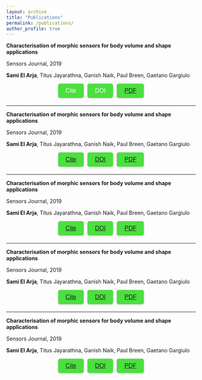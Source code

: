 ```yaml
---
layout: archive
title: "Publications"
permalink: /publications/
author_profile: true
---
```


**Characterisation of morphic sensors for body volume and shape applications**

Sensors Journal, 2019

**Sami El Arja**, Titus Jayarathna, Ganish Naik, Paul Breen, Gaetano Gargiulo

<style>
  .button-container {
    display: flex;
    justify-content: center;
    gap: 10px;
    margin-bottom: 20px;
  }
  .button {
    background-color: #cccccc;
    border: none;
    color: white;
    padding: 10px 20px;
    text-align: center;
    text-decoration: none;
    display: inline-block;
    font-size: 16px;
    margin: 0;
    cursor: pointer;
    border-radius: 5px;
    transition: background-color 0.3s ease;
    box-shadow: 0px 1px 5px rgba(0, 0, 0, 0.2);
  }
  .button:hover {
    background-color: #999999;
  }
  .button:active {
    box-shadow: inset 0px 1px 5px rgba(0, 0, 0, 0.2);
  }
</style>

<script>
  function copyToClipboard(text) {
    var textarea = document.createElement("textarea");
    textarea.value = text;
    document.body.appendChild(textarea);
    textarea.select();
    document.execCommand("copy");
    document.body.removeChild(textarea);
    alert("Copied to clipboard: " + text);
  }
</script>

<div class="button-container">
  <button class="button" onclick="copyToClipboard('Text to be copied')">Cite</button>
  <button class="button" onclick="copyToClipboard('Text to be copied')">DOI</button>
  <button class="button"><a href="https://example.com">PDF</a></button>
</div>





<hr style="border:0px solid gray">

**Characterisation of morphic sensors for body volume and shape applications**

Sensors Journal, 2019

**Sami El Arja**, Titus Jayarathna, Ganish Naik, Paul Breen, Gaetano Gargiulo

<style>
  .button-container {
    display: flex;
    justify-content: center;
    gap: 10px;
    margin-bottom: 20px;
  }
  .button {
    background-color: #4CDF40;
    border: none;
    color: white;
    padding: 10px 20px;
    text-align: center;
    text-decoration: none;
    display: inline-block;
    font-size: 16px;
    margin: 0;
    cursor: pointer;
    border-radius: 5px;
    transition: background-color 0.3s ease;
  }
  .button:hover {
    background-color: #3e8e41;
  }
</style>

<div class="button-container">
  <button class="button"><a href="https://doi.org/10.3390/s20010090">Cite</a></button>
  <button class="button"><a href="https://doi.org/10.3390/s20010090">DOI</a></button>
  <button class="button"><a href="https://pdfs.semanticscholar.org/5b6f/de4216f65d88bff0b6bbce2c31b687d410a1.pdf?_gl=1*18egdil*_ga*NjkwMDkyNDczLjE2ODIyNTY1Nzk.*_ga_H7P4ZT52H5*MTY4MjYxMjAxOC40LjAuMTY4MjYxMjAxOC4wLjAuMA">PDF</a></button>
</div>

<hr style="border:0px solid gray">

**Characterisation of morphic sensors for body volume and shape applications**

Sensors Journal, 2019

**Sami El Arja**, Titus Jayarathna, Ganish Naik, Paul Breen, Gaetano Gargiulo

<style>
  .button-container {
    display: flex;
    justify-content: center;
    gap: 10px;
    margin-bottom: 20px;
  }
  .button {
    background-color: #4CDF40;
    border: none;
    color: white;
    padding: 10px 20px;
    text-align: center;
    text-decoration: none;
    display: inline-block;
    font-size: 16px;
    margin: 0;
    cursor: pointer;
    border-radius: 5px;
    transition: background-color 0.3s ease;
  }
  .button:hover {
    background-color: #3e8e41;
  }
</style>

<div class="button-container">
  <button class="button"><a href="https://doi.org/10.3390/s20010090">Cite</a></button>
  <button class="button"><a href="https://doi.org/10.3390/s20010090">DOI</a></button>
  <button class="button"><a href="https://pdfs.semanticscholar.org/5b6f/de4216f65d88bff0b6bbce2c31b687d410a1.pdf?_gl=1*18egdil*_ga*NjkwMDkyNDczLjE2ODIyNTY1Nzk.*_ga_H7P4ZT52H5*MTY4MjYxMjAxOC40LjAuMTY4MjYxMjAxOC4wLjAuMA">PDF</a></button>
</div>

<hr style="border:0px solid gray">

**Characterisation of morphic sensors for body volume and shape applications**

Sensors Journal, 2019

**Sami El Arja**, Titus Jayarathna, Ganish Naik, Paul Breen, Gaetano Gargiulo

<style>
  .button-container {
    display: flex;
    justify-content: center;
    gap: 10px;
    margin-bottom: 20px;
  }
  .button {
    background-color: #4CDF40;
    border: none;
    color: white;
    padding: 10px 20px;
    text-align: center;
    text-decoration: none;
    display: inline-block;
    font-size: 16px;
    margin: 0;
    cursor: pointer;
    border-radius: 5px;
    transition: background-color 0.3s ease;
  }
  .button:hover {
    background-color: #3e8e41;
  }
</style>

<div class="button-container">
  <button class="button"><a href="https://doi.org/10.3390/s20010090">Cite</a></button>
  <button class="button"><a href="https://doi.org/10.3390/s20010090">DOI</a></button>
  <button class="button"><a href="https://pdfs.semanticscholar.org/5b6f/de4216f65d88bff0b6bbce2c31b687d410a1.pdf?_gl=1*18egdil*_ga*NjkwMDkyNDczLjE2ODIyNTY1Nzk.*_ga_H7P4ZT52H5*MTY4MjYxMjAxOC40LjAuMTY4MjYxMjAxOC4wLjAuMA">PDF</a></button>
</div>

<hr style="border:0px solid gray">

**Characterisation of morphic sensors for body volume and shape applications**

Sensors Journal, 2019

**Sami El Arja**, Titus Jayarathna, Ganish Naik, Paul Breen, Gaetano Gargiulo

<style>
  .button-container {
    display: flex;
    justify-content: center;
    gap: 10px;
    margin-bottom: 20px;
  }
  .button {
    background-color: #4CDF40;
    border: none;
    color: white;
    padding: 10px 20px;
    text-align: center;
    text-decoration: none;
    display: inline-block;
    font-size: 16px;
    margin: 0;
    cursor: pointer;
    border-radius: 5px;
    transition: background-color 0.3s ease;
  }
  .button:hover {
    background-color: #3e8e41;
  }
</style>

<div class="button-container">
  <button class="button"><a href="https://doi.org/10.3390/s20010090">Cite</a></button>
  <button class="button"><a href="https://doi.org/10.3390/s20010090">DOI</a></button>
  <button class="button"><a href="https://pdfs.semanticscholar.org/5b6f/de4216f65d88bff0b6bbce2c31b687d410a1.pdf?_gl=1*18egdil*_ga*NjkwMDkyNDczLjE2ODIyNTY1Nzk.*_ga_H7P4ZT52H5*MTY4MjYxMjAxOC40LjAuMTY4MjYxMjAxOC4wLjAuMA">PDF</a></button>
</div>

